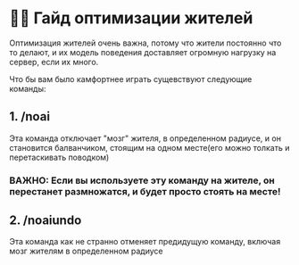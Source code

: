 # 👨‍🌾 Гайд оптимизации жителей 
Оптимизация жителей очень важна, потому что жители постоянно что то делают, и их модель поведения доставляет огромную нагрузку на сервер, если их много.

Что бы вам было камфортнее играть сущевствуют следующие команды:

## 1. /noai

Эта команда отключает "мозг" жителя, в определенном радиусе, и он становится балванчиком, стоящим на одном месте(его можно толкать и перетаскивать поводком)

### ВАЖНО: Если вы используете эту команду на жителе, он перестанет размножатся, и будет просто стоять на месте!

## 2. /noaiundo

Эта команда как не странно отменяет предидущую команду, включая мозг жителям в определенном радиусе
